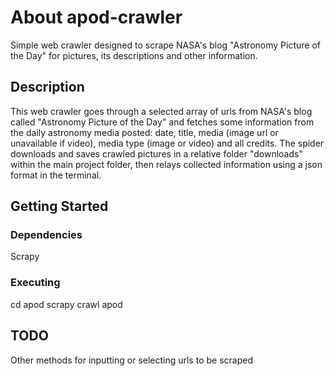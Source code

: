 # About apod-crawler
Simple web crawler designed to scrape NASA's blog "Astronomy Picture of the Day" for pictures, its descriptions and other information.

## Description
This web crawler goes through a selected array of urls from NASA's blog called "Astronomy Picture of the Day" and fetches some information from the daily astronomy media posted: date, title, media (image url or unavailable if video), media type (image or video) and all credits.
The spider downloads and saves crawled pictures in a relative folder "downloads" within the main project folder, then relays collected information using a json format in the terminal.

## Getting Started
### Dependencies
Scrapy

### Executing
cd apod
scrapy crawl apod

## TODO
Other methods for inputting or selecting urls to be scraped